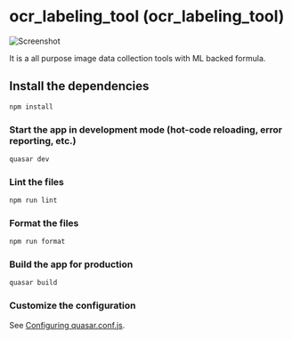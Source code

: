 # ocr_labeling_tool (ocr_labeling_tool)

![Screenshot](https://github.com/MahirMahbub/ocr_data_collection_tool_frontend/blob/master/front.png)

It is a all purpose image data collection tools with ML backed formula.

## Install the dependencies

```bash
npm install
```

### Start the app in development mode (hot-code reloading, error reporting, etc.)

```bash
quasar dev
```

### Lint the files

```bash
npm run lint
```

### Format the files

```bash
npm run format
```

### Build the app for production

```bash
quasar build
```

### Customize the configuration

See [Configuring quasar.conf.js](https://quasar.dev/quasar-cli/quasar-conf-js).
